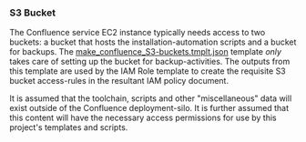 ### S3 Bucket

The Confluence service EC2 instance typically needs access to two buckets: a bucket that hosts the installation-automation scripts and a bucket for backups. The [make_confluence_S3-buckets.tmplt.json](/Templates/make_confluence_S3-buckets.tmplt.json) template _only_ takes care of setting up the bucket for backup-activities. The outputs from this template are used by the IAM Role template to create the requisite S3 bucket access-rules in the resultant IAM policy document.

It is assumed that the toolchain, scripts and other "miscellaneous" data will exist outside of the Confluence deployment-silo. It is further assumed that this content will have the necessary access permissions for use by this project's templates and scripts.
